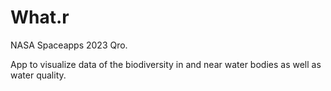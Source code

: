 # What.r

NASA Spaceapps 2023 Qro.

App to visualize data of the biodiversity in and near water bodies as well as water quality.

